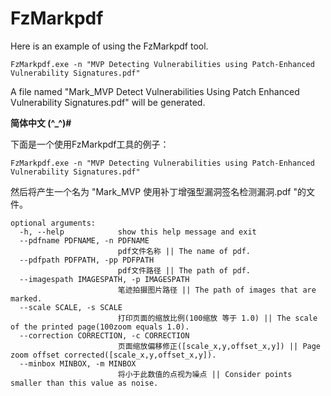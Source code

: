 # FzMarkpdf

Here is an example of using the FzMarkpdf tool.

```
FzMarkpdf.exe -n "MVP Detecting Vulnerabilities using Patch-Enhanced Vulnerability Signatures.pdf"
```

A file named "Mark_MVP Detect Vulnerabilities Using Patch Enhanced Vulnerability Signatures.pdf" will be generated.

 

**简体中文 (^_^)#**

下面是一个使用FzMarkpdf工具的例子：

```
FzMarkpdf.exe -n "MVP Detecting Vulnerabilities using Patch-Enhanced Vulnerability Signatures.pdf"
```

然后将产生一个名为 "Mark_MVP 使用补丁增强型漏洞签名检测漏洞.pdf "的文件。

```
optional arguments:
  -h, --help            show this help message and exit
  --pdfname PDFNAME, -n PDFNAME
                        pdf文件名称 || The name of pdf.
  --pdfpath PDFPATH, -pp PDFPATH
                        pdf文件路径 || The path of pdf.
  --imagespath IMAGESPATH, -p IMAGESPATH
                        笔迹拍摄图片路径 || The path of images that are marked.
  --scale SCALE, -s SCALE
                        打印页面的缩放比例(100缩放 等于 1.0) || The scale of the printed page(100zoom equals 1.0).
  --correction CORRECTION, -c CORRECTION
                        页面缩放偏移修正([scale_x,y,offset_x,y]) || Page zoom offset corrected([scale_x,y,offset_x,y]).
  --minbox MINBOX, -m MINBOX
                        将小于此数值的点视为噪点 || Consider points smaller than this value as noise.
```

